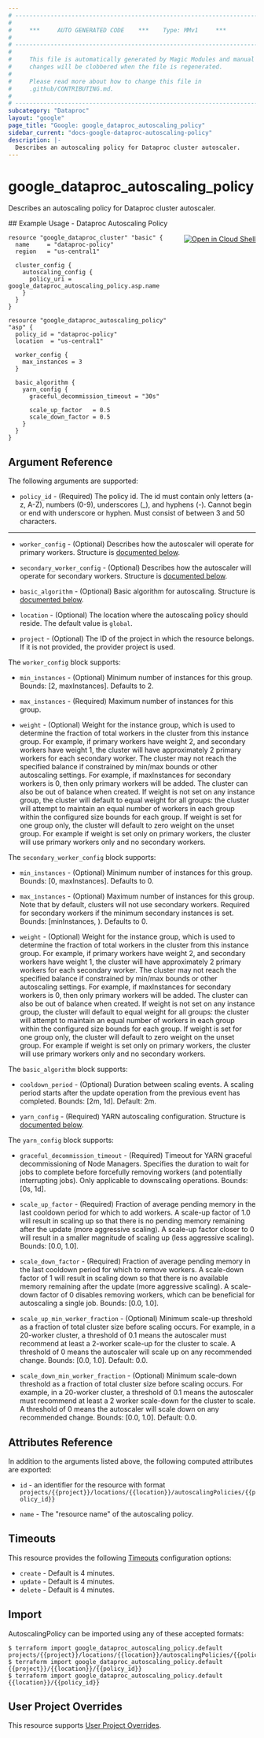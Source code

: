 ```yaml
---
# ----------------------------------------------------------------------------
#
#     ***     AUTO GENERATED CODE    ***    Type: MMv1     ***
#
# ----------------------------------------------------------------------------
#
#     This file is automatically generated by Magic Modules and manual
#     changes will be clobbered when the file is regenerated.
#
#     Please read more about how to change this file in
#     .github/CONTRIBUTING.md.
#
# ----------------------------------------------------------------------------
subcategory: "Dataproc"
layout: "google"
page_title: "Google: google_dataproc_autoscaling_policy"
sidebar_current: "docs-google-dataproc-autoscaling-policy"
description: |-
  Describes an autoscaling policy for Dataproc cluster autoscaler.
---
```


# google\_dataproc\_autoscaling\_policy

Describes an autoscaling policy for Dataproc cluster autoscaler.



<div class = "oics-button" style="float: right; margin: 0 0 -15px">
  <a href="https://console.cloud.google.com/cloudshell/open?cloudshell_git_repo=https%3A%2F%2Fgithub.com%2Fterraform-google-modules%2Fdocs-examples.git&cloudshell_working_dir=dataproc_autoscaling_policy&cloudshell_image=gcr.io%2Fgraphite-cloud-shell-images%2Fterraform%3Alatest&open_in_editor=main.tf&cloudshell_print=.%2Fmotd&cloudshell_tutorial=.%2Ftutorial.md" target="_blank">
    <img alt="Open in Cloud Shell" src="//gstatic.com/cloudssh/images/open-btn.svg" style="max-height: 44px; margin: 32px auto; max-width: 100%;">
  </a>
</div>
## Example Usage - Dataproc Autoscaling Policy


```hcl
resource "google_dataproc_cluster" "basic" {
  name     = "dataproc-policy"
  region   = "us-central1"

  cluster_config {
    autoscaling_config {
      policy_uri = google_dataproc_autoscaling_policy.asp.name
    }
  }
}

resource "google_dataproc_autoscaling_policy" "asp" {
  policy_id = "dataproc-policy"
  location  = "us-central1"

  worker_config {
    max_instances = 3
  }

  basic_algorithm {
    yarn_config {
      graceful_decommission_timeout = "30s"

      scale_up_factor   = 0.5
      scale_down_factor = 0.5
    }
  }
}
```

## Argument Reference

The following arguments are supported:


* `policy_id` -
  (Required)
  The policy id. The id must contain only letters (a-z, A-Z), numbers (0-9), underscores (_),
  and hyphens (-). Cannot begin or end with underscore or hyphen. Must consist of between
  3 and 50 characters.


- - -


* `worker_config` -
  (Optional)
  Describes how the autoscaler will operate for primary workers.
  Structure is [documented below](#nested_worker_config).

* `secondary_worker_config` -
  (Optional)
  Describes how the autoscaler will operate for secondary workers.
  Structure is [documented below](#nested_secondary_worker_config).

* `basic_algorithm` -
  (Optional)
  Basic algorithm for autoscaling.
  Structure is [documented below](#nested_basic_algorithm).

* `location` -
  (Optional)
  The  location where the autoscaling policy should reside.
  The default value is `global`.

* `project` - (Optional) The ID of the project in which the resource belongs.
    If it is not provided, the provider project is used.


<a name="nested_worker_config"></a>The `worker_config` block supports:

* `min_instances` -
  (Optional)
  Minimum number of instances for this group. Bounds: [2, maxInstances]. Defaults to 2.

* `max_instances` -
  (Required)
  Maximum number of instances for this group.

* `weight` -
  (Optional)
  Weight for the instance group, which is used to determine the fraction of total workers
  in the cluster from this instance group. For example, if primary workers have weight 2,
  and secondary workers have weight 1, the cluster will have approximately 2 primary workers
  for each secondary worker.
  The cluster may not reach the specified balance if constrained by min/max bounds or other
  autoscaling settings. For example, if maxInstances for secondary workers is 0, then only
  primary workers will be added. The cluster can also be out of balance when created.
  If weight is not set on any instance group, the cluster will default to equal weight for
  all groups: the cluster will attempt to maintain an equal number of workers in each group
  within the configured size bounds for each group. If weight is set for one group only,
  the cluster will default to zero weight on the unset group. For example if weight is set
  only on primary workers, the cluster will use primary workers only and no secondary workers.

<a name="nested_secondary_worker_config"></a>The `secondary_worker_config` block supports:

* `min_instances` -
  (Optional)
  Minimum number of instances for this group. Bounds: [0, maxInstances]. Defaults to 0.

* `max_instances` -
  (Optional)
  Maximum number of instances for this group. Note that by default, clusters will not use
  secondary workers. Required for secondary workers if the minimum secondary instances is set.
  Bounds: [minInstances, ). Defaults to 0.

* `weight` -
  (Optional)
  Weight for the instance group, which is used to determine the fraction of total workers
  in the cluster from this instance group. For example, if primary workers have weight 2,
  and secondary workers have weight 1, the cluster will have approximately 2 primary workers
  for each secondary worker.
  The cluster may not reach the specified balance if constrained by min/max bounds or other
  autoscaling settings. For example, if maxInstances for secondary workers is 0, then only
  primary workers will be added. The cluster can also be out of balance when created.
  If weight is not set on any instance group, the cluster will default to equal weight for
  all groups: the cluster will attempt to maintain an equal number of workers in each group
  within the configured size bounds for each group. If weight is set for one group only,
  the cluster will default to zero weight on the unset group. For example if weight is set
  only on primary workers, the cluster will use primary workers only and no secondary workers.

<a name="nested_basic_algorithm"></a>The `basic_algorithm` block supports:

* `cooldown_period` -
  (Optional)
  Duration between scaling events. A scaling period starts after the
  update operation from the previous event has completed.
  Bounds: [2m, 1d]. Default: 2m.

* `yarn_config` -
  (Required)
  YARN autoscaling configuration.
  Structure is [documented below](#nested_yarn_config).


<a name="nested_yarn_config"></a>The `yarn_config` block supports:

* `graceful_decommission_timeout` -
  (Required)
  Timeout for YARN graceful decommissioning of Node Managers. Specifies the
  duration to wait for jobs to complete before forcefully removing workers
  (and potentially interrupting jobs). Only applicable to downscaling operations.
  Bounds: [0s, 1d].

* `scale_up_factor` -
  (Required)
  Fraction of average pending memory in the last cooldown period for which to
  add workers. A scale-up factor of 1.0 will result in scaling up so that there
  is no pending memory remaining after the update (more aggressive scaling).
  A scale-up factor closer to 0 will result in a smaller magnitude of scaling up
  (less aggressive scaling).
  Bounds: [0.0, 1.0].

* `scale_down_factor` -
  (Required)
  Fraction of average pending memory in the last cooldown period for which to
  remove workers. A scale-down factor of 1 will result in scaling down so that there
  is no available memory remaining after the update (more aggressive scaling).
  A scale-down factor of 0 disables removing workers, which can be beneficial for
  autoscaling a single job.
  Bounds: [0.0, 1.0].

* `scale_up_min_worker_fraction` -
  (Optional)
  Minimum scale-up threshold as a fraction of total cluster size before scaling
  occurs. For example, in a 20-worker cluster, a threshold of 0.1 means the autoscaler
  must recommend at least a 2-worker scale-up for the cluster to scale. A threshold of
  0 means the autoscaler will scale up on any recommended change.
  Bounds: [0.0, 1.0]. Default: 0.0.

* `scale_down_min_worker_fraction` -
  (Optional)
  Minimum scale-down threshold as a fraction of total cluster size before scaling occurs.
  For example, in a 20-worker cluster, a threshold of 0.1 means the autoscaler must
  recommend at least a 2 worker scale-down for the cluster to scale. A threshold of 0
  means the autoscaler will scale down on any recommended change.
  Bounds: [0.0, 1.0]. Default: 0.0.

## Attributes Reference

In addition to the arguments listed above, the following computed attributes are exported:

* `id` - an identifier for the resource with format `projects/{{project}}/locations/{{location}}/autoscalingPolicies/{{policy_id}}`

* `name` -
  The "resource name" of the autoscaling policy.


## Timeouts

This resource provides the following
[Timeouts](/docs/configuration/resources.html#timeouts) configuration options:

- `create` - Default is 4 minutes.
- `update` - Default is 4 minutes.
- `delete` - Default is 4 minutes.

## Import


AutoscalingPolicy can be imported using any of these accepted formats:

```
$ terraform import google_dataproc_autoscaling_policy.default projects/{{project}}/locations/{{location}}/autoscalingPolicies/{{policy_id}}
$ terraform import google_dataproc_autoscaling_policy.default {{project}}/{{location}}/{{policy_id}}
$ terraform import google_dataproc_autoscaling_policy.default {{location}}/{{policy_id}}
```

## User Project Overrides

This resource supports [User Project Overrides](https://www.terraform.io/docs/providers/google/guides/provider_reference.html#user_project_override).
